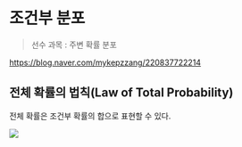 # 조건부 분포 

> 선수 과목 : 주변 확률 분포 

https://blog.naver.com/mykepzzang/220837722214





## 전체 확률의 법칙(Law of Total Probability)

전체 확률은 조건부 확률의 합으로 표현할 수 있다.


![](https://i.imgur.com/xS5sc5L.png)